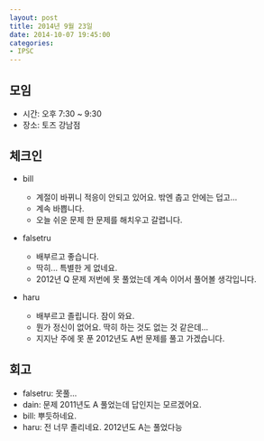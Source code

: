 ```yaml
---
layout: post
title: 2014년 9월 23일
date: 2014-10-07 19:45:00
categories:
- IPSC
---
```


## 모임

* 시간: 오후 7:30 ~ 9:30
* 장소: 토즈 강남점

## 체크인

* bill
    * 계절이 바뀌니 적응이 안되고 있어요. 밖엔 춥고 안에는 덥고...
    * 계속 바쁩니다.
    * 오늘 쉬운 문제 한 문제를 해치우고 갈렵니다.

* falsetru
    * 배부르고 좋습니다.
    * 딱히... 특별한 게 없네요.
    * 2012년 Q 문제 저번에 못 풀었는데 계속 이어서 풀어볼 생각입니다.

* haru
    * 배부르고 졸립니다. 잠이 와요.
    * 뭔가 정신이 없어요. 딱히 하는 것도 없는 것 같은데...
    * 지지난 주에 못 푼 2012년도 A번 문제를 풀고 가겠습니다.

## 회고

* falsetru: 못풀...
* dain: 문제 2011년도 A 풀었는데 답인지는 모르겠어요.
* bill: 뿌듯하네요.
* haru: 전 너무 졸리네요. 2012년도 A는 풀었다능

